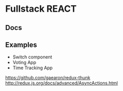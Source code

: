 # Fullstack REACT

## Docs

## Examples

+ Switch component
+ Voting App
+ Time Tracking App


https://github.com/gaearon/redux-thunk
http://redux.js.org/docs/advanced/AsyncActions.html